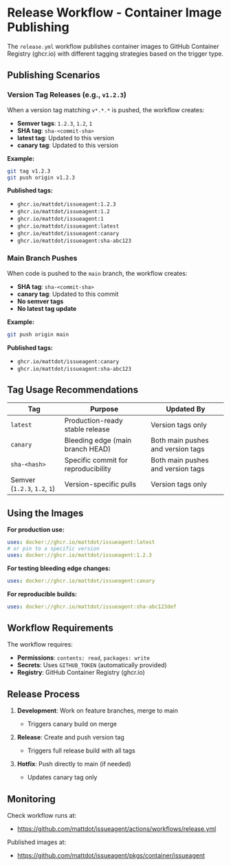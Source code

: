 # Release Workflow - Container Image Publishing

The `release.yml` workflow publishes container images to GitHub Container Registry (ghcr.io) with different tagging strategies based on the trigger type.

## Publishing Scenarios

### Version Tag Releases (e.g., `v1.2.3`)

When a version tag matching `v*.*.*` is pushed, the workflow creates:

- **Semver tags**: `1.2.3`, `1.2`, `1`
- **SHA tag**: `sha-<commit-sha>`
- **latest tag**: Updated to this version
- **canary tag**: Updated to this version

**Example:**
```bash
git tag v1.2.3
git push origin v1.2.3
```

**Published tags:**
- `ghcr.io/mattdot/issueagent:1.2.3`
- `ghcr.io/mattdot/issueagent:1.2`
- `ghcr.io/mattdot/issueagent:1`
- `ghcr.io/mattdot/issueagent:latest`
- `ghcr.io/mattdot/issueagent:canary`
- `ghcr.io/mattdot/issueagent:sha-abc123`

### Main Branch Pushes

When code is pushed to the `main` branch, the workflow creates:

- **SHA tag**: `sha-<commit-sha>`
- **canary tag**: Updated to this commit
- **No semver tags**
- **No latest tag update**

**Example:**
```bash
git push origin main
```

**Published tags:**
- `ghcr.io/mattdot/issueagent:canary`
- `ghcr.io/mattdot/issueagent:sha-abc123`

## Tag Usage Recommendations

| Tag | Purpose | Updated By |
|-----|---------|------------|
| `latest` | Production-ready stable release | Version tags only |
| `canary` | Bleeding edge (main branch HEAD) | Both main pushes and version tags |
| `sha-<hash>` | Specific commit for reproducibility | Both main pushes and version tags |
| Semver (`1.2.3`, `1.2`, `1`) | Version-specific pulls | Version tags only |

## Using the Images

**For production use:**
```yaml
uses: docker://ghcr.io/mattdot/issueagent:latest
# or pin to a specific version
uses: docker://ghcr.io/mattdot/issueagent:1.2.3
```

**For testing bleeding edge changes:**
```yaml
uses: docker://ghcr.io/mattdot/issueagent:canary
```

**For reproducible builds:**
```yaml
uses: docker://ghcr.io/mattdot/issueagent:sha-abc123def
```

## Workflow Requirements

The workflow requires:
- **Permissions**: `contents: read`, `packages: write`
- **Secrets**: Uses `GITHUB_TOKEN` (automatically provided)
- **Registry**: GitHub Container Registry (ghcr.io)

## Release Process

1. **Development**: Work on feature branches, merge to main
   - Triggers canary build on merge
   
2. **Release**: Create and push version tag
   - Triggers full release build with all tags
   
3. **Hotfix**: Push directly to main (if needed)
   - Updates canary tag only

## Monitoring

Check workflow runs at:
- https://github.com/mattdot/issueagent/actions/workflows/release.yml

Published images at:
- https://github.com/mattdot/issueagent/pkgs/container/issueagent
